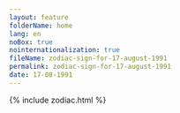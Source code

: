 ```yaml
---
layout: feature
folderName: home
lang: en
noBox: true
nointernationalization: true
fileName: zodiac-sign-for-17-august-1991
permalink: zodiac-sign-for-17-august-1991
date: 17-08-1991
---
```

{% include zodiac.html %}
